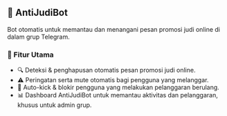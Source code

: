 ## 🚫 AntiJudiBot

Bot otomatis untuk memantau dan menangani pesan promosi judi online di dalam grup Telegram.

### 🔧 Fitur Utama
- 🔍 Deteksi & penghapusan otomatis pesan promosi judi online.
- ⚠️ Peringatan serta mute otomatis bagi pengguna yang melanggar.
- 🚫 Auto-kick & blokir pengguna yang melakukan pelanggaran berulang.
- 📊 Dashboard AntiJudiBot untuk memantau aktivitas dan pelanggaran, khusus untuk admin grup.

